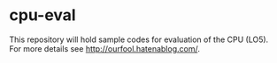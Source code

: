 # cpu-eval
This repository will hold sample codes for evaluation of the CPU (LO5).  
For more details see http://ourfool.hatenablog.com/.
